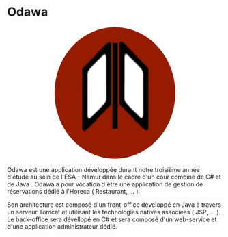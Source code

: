 # Odawa

<div style="text-align:center"><img src="RoundOdawa.png" /></div>

Odawa est une application développée durant notre troisième année
d'étude au sein de l'ESA - Namur dans le cadre d'un cour combiné de C# et de Java .
Odawa a pour vocation d'être une application de gestion de réservations dédié à l'Horeca ( Restaurant, ... ).


Son architecture est composé d'un front-office développé en Java à travers un serveur Tomcat et utilisant les technologies natives associées ( JSP, ... ). Le back-office sera dévellopé en C# et sera composé d'un web-service et d'une application administrateur dédié.
